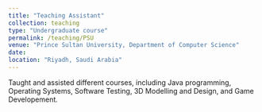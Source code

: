 ```yaml
---
title: "Teaching Assistant"
collection: teaching
type: "Undergraduate course"
permalink: /teaching/PSU
venue: "Prince Sultan University, Department of Computer Science"
date: 
location: "Riyadh, Saudi Arabia"
---
```


Taught and assisted different courses, including Java programming, Operating Systems, Software Testing, 3D Modelling and Design, and Game Developement. 

